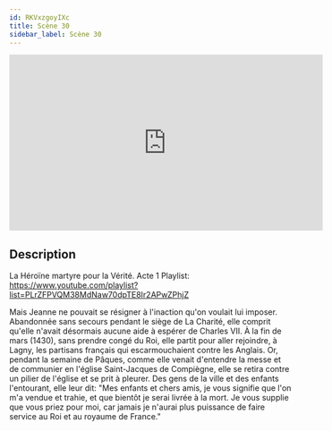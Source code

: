 ```yaml
---
id: RKVxzgoyIXc
title: Scène 30
sidebar_label: Scène 30
---
```


<iframe
  width="560"
  height="315"
  src="https://www.youtube.com/embed/RKVxzgoyIXc"
  title="YouTube video player"
  frameborder="0"
  allow="accelerometer; autoplay; clipboard-write; encrypted-media; gyroscope; picture-in-picture; web-share"
  referrerpolicy="strict-origin-when-cross-origin"
  allowfullscreen
></iframe>

## Description

La Héroïne martyre pour la Vérité. Acte 1
Playlist: https://www.youtube.com/playlist?list=PLrZFPVQM38MdNaw70dpTE8Ir2APwZPhjZ

Mais Jeanne ne pouvait se résigner à l'inaction qu'on voulait lui imposer. Abandonnée sans secours pendant le siège de La Charité, elle comprit qu'elle n'avait désormais aucune aide à espérer de Charles VII. À la fin de mars (1430), sans prendre congé du Roi, elle partit pour aller rejoindre, à Lagny, les partisans français qui escarmouchaient contre les Anglais.
Or, pendant la semaine de Pâques, comme elle venait d'entendre la messe et de communier en l'église
Saint-Jacques de Compiègne, elle se retira contre un pilier de l'église et se prit à pleurer. Des gens de la ville et des enfants l'entourant, elle leur dit: 
"Mes enfants et chers amis, je vous signifie que l'on m'a vendue et trahie, et que bientôt je serai livrée à la mort. Je vous supplie que vous priez pour moi, car jamais je n'aurai plus puissance de faire service au Roi et au royaume de France."
